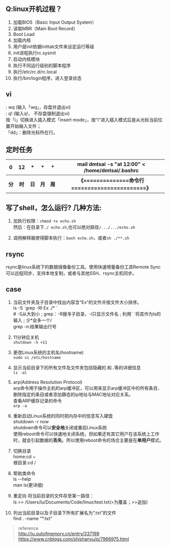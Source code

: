 ## Q:linux开机过程？  
1. 加载BIOS（Basic Input Output System）  
2. 读取MBR（Main Boot Record）  
3. Boot Load  
4. 加载内核  
5. 用户层init依据inittab文件来设定运行等级  
6. init进程执行rc.sysinit  
7. 启动内核模块  
8. 执行不同运行级别的脚本程序  
9. 执行/etc/rc.d/rc.local  
10. 执行/bin/login程序，进入登录状态

## vi  
: wq (输入「wq」，存盘并退出vi)  
: q! (输入q!， 不存盘强制退出vi)  
按「i」切换进入插入模式「insert mode」，按“i”进入插入模式后是从光标当前位置开始输入文件；  
「dd」：删除光标所在行。  
## 定时任务  

<table>
        <tr>
            <th>0</th>
            <th>12</th>
            <th>*</th>
            <th>*</th>
            <th>*</th>
            <th>mail dmtsai -s "at 12:00" < /home/dmtsai/.bashrc</th>
        </tr>
        <tr>
            <th>分</th>
            <th>时</th>
            <th>日</th>
            <th>月</th>
            <th>周</th>
            <th>《==============命令行=======================》</th>
        </tr>
    </table>   

## 写了shell，怎么运行? 几种方法:  

1. 加执行权限：`chmod +x echo.sh`  
然后：在目录下`./ echo.sh`,也可以绝对路径`/.../.../echo.sh`    

2. 调用解释器使得脚本执行：`bash echo.sh`，或者`sh ./**.sh`  

## rsync  
rsync是linux系统下的数据镜像备份工具。使用快速增量备份工具Remote Sync可以远程同步，支持本地复制，或者与其他SSH、rsync主机同步。

## case  

1. 当前文件夹及子目录中找出内容含“Ex”的文件并按文件大小排序。  
ls -S \`grep -Rl Ex ./* \`  
\# -S从大到小 ; grep：-R搜寻子目录，-l只显示文件名 ;  利用\` \`将其作为ls的输入  ; 少\*会多一个/  
grep -n:结果输出行号

2. 11分钟后关机  
`shutdown -h +11`  

3. 更改Linux系统的主机名(hostname)  
`sudo vi /etc/hostname`  
4. 显示当前目录下的所有文件及文件夹包括隐藏的.和..等的详细信息  
`ls -al`  
5. arp(Address Resolution Protocol)  
arp命令用于操作主机的arp缓冲区，可以用来显示arp缓冲区中的所有条目、删除指定的条目或者添加静态的ip地址与MAC地址对应关系。  
查看ARP缓存记录的命令  
`arp -a`  
6. 重新启动Linux系统的同时把内存中的信息写入硬盘  
shutdown -r now  
shutdown命令可以**安全地**关闭或重启Linux系统  
使用reboot命令可以快速地关闭系统，但如果还有其它用户在该系统上工作时，就会引起数据的**丢失**。所以使用reboot命令的场合主要是在**单用户**模式。  
7. 切换目录  
home:cd ~  
根目录:cd /  
8. 帮助类命令  
ls --help  
man ls(更详细)  
9. 重定向 将当前目录的文件存至某一路径：  
ls >> /Users/lu/Documents/Code/linux/test.txt(>为覆盖；>>追加)  
10. 列出当前目录以及子目录下所有扩展名为“.txt”的文件  
find . -name "\*.txt"  

>reference  
http://ju.outofmemory.cn/entry/337199  
https://www.cnblogs.com/shishanyu/p/7966975.html
